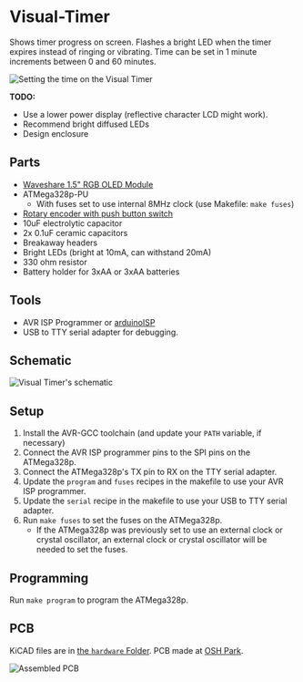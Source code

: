 # Visual-Timer

Shows timer progress on screen.  Flashes a bright LED when the timer expires instead of ringing 
or vibrating.  Time can be set in 1 minute increments between 0 and 60 minutes.

![Setting the time on the Visual Timer](../assets/Image.jpg?raw=true)

**TODO:**
- Use a lower power display (reflective character LCD might work).
- Recommend bright diffused LEDs
- Design enclosure

## Parts

- [Waveshare 1.5" RGB OLED Module](https://www.waveshare.com/wiki/1.5inch_RGB_OLED_Module)
- ATMega328p-PU
    - With fuses set to use internal 8MHz clock (use Makefile: `make fuses`)
- [Rotary encoder with push button switch](https://www.amazon.com/dp/B0197X1UZY/ref=cm_sw_em_r_mt_dp_U_0rAEDbP2TPZJZ)
- 10uF electrolytic capacitor
- 2x 0.1uF ceramic capacitors
- Breakaway headers
- Bright LEDs (bright at 10mA, can withstand 20mA)
- 330 ohm resistor
- Battery holder for 3xAA or 3xAA batteries

## Tools

- AVR ISP Programmer or [arduinoISP](https://www.arduino.cc/en/tutorial/arduinoISP)
- USB to TTY serial adapter for debugging.

## Schematic

![Visual Timer's schematic](../assets/Schematic.png?raw=true)

## Setup

1. Install the AVR-GCC toolchain (and update your `PATH` variable, if necessary)
2. Connect the AVR ISP programmer pins to the SPI pins on the ATMega328p.
3. Connect the ATMega328p's TX pin to RX on the TTY serial adapter.
4. Update the `program` and `fuses` recipes in the makefile to use your AVR 
ISP programmer.
5. Update the `serial` recipe in the makefile to use your USB to TTY serial 
adapter.
6. Run `make fuses` to set the fuses on the ATMega328p.
    - If the ATMega328p was previously set to use an external clock or crystal 
    oscillator, an external clock or crystal oscillator will be needed to set 
    the fuses.

## Programming

Run `make program` to program the ATMega328p.

## PCB

KiCAD files are in [the `hardware` Folder](./hardware).  PCB made at [OSH Park](https://oshpark.com/).

![Assembled PCB](../assets/PCB.jpg?raw=true)

